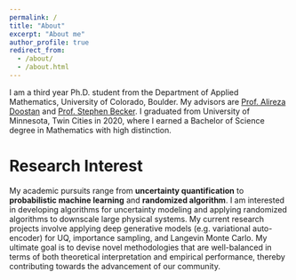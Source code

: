 ```yaml
---
permalink: /
title: "About"
excerpt: "About me"
author_profile: true
redirect_from: 
  - /about/
  - /about.html
---
```


I am a third year Ph.D. student from the Department of Applied Mathematics, University of Colorado, Boulder.
My advisors are [Prof. Alireza Doostan](https://www.colorado.edu/aerospace/alireza-doostan) and [Prof. Stephen Becker](https://amath.colorado.edu/faculty/becker/). 
I graduated from University of Minnesota, Twin Cities in 2020, where I earned a Bachelor of Science degree in Mathematics with high distinction.

Research Interest
======
My academic pursuits range from **uncertainty quantification** to **probabilistic machine learning** and **randomized algorithm**. 
I am interested in developing algorithms for uncertainty modeling and applying randomized algorithms to downscale large physical systems. 
My current research projects involve applying deep generative models (e.g. variational auto-encoder) for UQ, importance sampling, and Langevin Monte Carlo. 
My ultimate goal is to devise novel methodologies that are well-balanced in terms of both theoretical interpretation and empirical performance, thereby contributing towards the advancement of our community.
